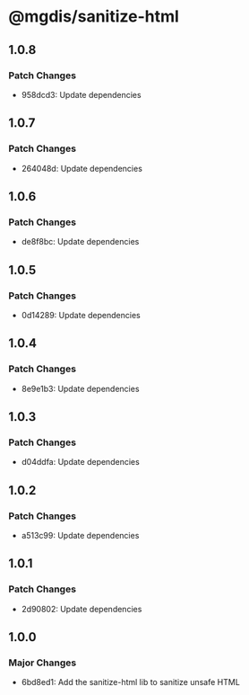 # @mgdis/sanitize-html

## 1.0.8

### Patch Changes

- 958dcd3: Update dependencies

## 1.0.7

### Patch Changes

- 264048d: Update dependencies

## 1.0.6

### Patch Changes

- de8f8bc: Update dependencies

## 1.0.5

### Patch Changes

- 0d14289: Update dependencies

## 1.0.4

### Patch Changes

- 8e9e1b3: Update dependencies

## 1.0.3

### Patch Changes

- d04ddfa: Update dependencies

## 1.0.2

### Patch Changes

- a513c99: Update dependencies

## 1.0.1

### Patch Changes

- 2d90802: Update dependencies

## 1.0.0

### Major Changes

- 6bd8ed1: Add the sanitize-html lib to sanitize unsafe HTML
